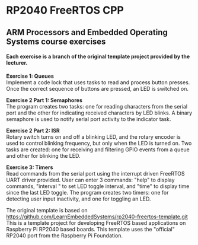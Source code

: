 # RP2040 FreeRTOS CPP

## ARM Processors and Embedded Operating Systems course exercises
#### Each exercise is a branch of the original template project provided by the lecturer.

<p><strong>Exercise 1: Queues</strong><br>
Implement a code lock that uses tasks to read and process button presses. Once the correct sequence of buttons are pressed, an LED is switched on.</p>

<p><strong>Exercise 2 Part 1: Semaphores</strong><br>
The program creates two tasks: one for reading characters from the serial port and the other for indicating received characters by LED blinks. A binary semaphore is used to notify serial port activity to the indicator task.</p>

<p><strong>Exercise 2 Part 2: ISR</strong><br>
Rotary switch turns on and off a blinking LED, and the rotary encoder is used to control blinking frequency, but only when the LED is turned on. Two tasks are created: one for receiving and filtering GPIO events from a queue and other for blinking the 
LED.</p>

<p><strong>Exercise 3: Timers</strong><br>
Read commands from the serial port using the interrupt driven FreeRTOS UART driver provided. User can enter 3 commands: "help" to display commands, "interval <seconds>" to set LED toggle interval, and "time" to display time since the last LED toggle. The program creates two timers: one for detecting user input inactivity, and one for toggling an LED. </p>


The original template is based on https://github.com/LearnEmbeddedSystems/rp2040-freertos-template.git
This is a template project for developing FreeRTOS based applications on Raspberry Pi RP2040 based boards. This template uses the "official" RP2040 port from the Raspberry Pi Foundation. 
